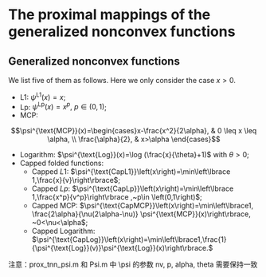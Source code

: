 # The proximal mappings of the generalized nonconvex functions

## Generalized nonconvex functions
We list five of them as follows. Here we only consider the case $x > 0$.
- L1: $\psi^{\text{L1}}\left(x\right)=x$;
- Lp: $\psi^{\text{Lp}}\left(x\right)=x^p,~p\in \left(0,1\right)$;
- MCP: 
```math
\psi^{\text{MCP}}(x)=\begin{cases}x-\frac{x^2}{2\alpha}, & 0 \leq x \leq \alpha, \\ \frac{\alpha}{2}, & x>\alpha \end{cases}
```
- Logarithm: $\psi^{\text{Log}}(x)=\log (\frac{x}{\theta}+1)$ with $\theta>0$;
- Capped folded functions:
  - Capped $L1$: $\psi^{\text{CapL1}}\left(x\right)=\min\left\lbrace 1,\frac{x}{v}\right\rbrace$; 
  - Capped $Lp$: $\psi^{\text{CapLp}}\left(x\right)=\min\left\lbrace 1,\frac{x^p}{v^p}\right\rbrace ,~p\in \left(0,1\right)$; 
  - Capped MCP: $\psi^{\text{CapMCP}}\left(x\right)=\min\left\lbrace1, \frac{2\alpha}{\nu(2\alpha-\nu)} \psi^{\text{MCP}}(x)\right\rbrace, ~0<\nu<\alpha$;
  - Capped Logarithm: $\psi^{\text{CapLog}}\left(x\right)=\min\left\lbrace1,\frac{1}{\psi^{\text{Log}}(v)}\psi^{\text{Log}}(x)\right\rbrace.$


注意：prox_tnn_psi.m 和 Psi.m 中 \psi 的参数 nv, p, alpha, theta 需要保持一致

